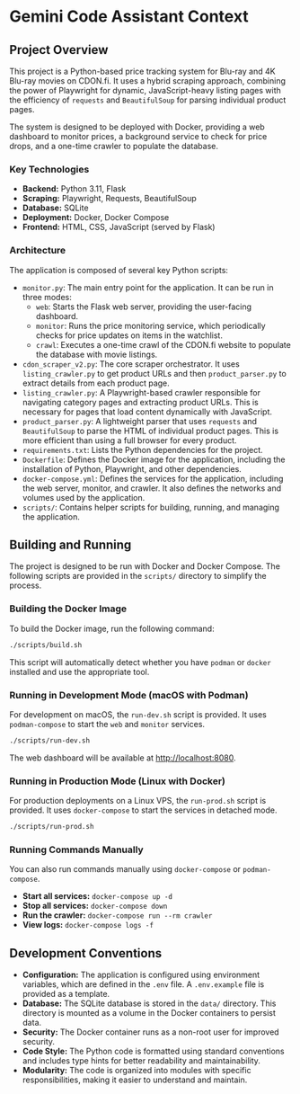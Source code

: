 # Gemini Code Assistant Context

## Project Overview

This project is a Python-based price tracking system for Blu-ray and 4K Blu-ray movies on CDON.fi. It uses a hybrid scraping approach, combining the power of Playwright for dynamic, JavaScript-heavy listing pages with the efficiency of `requests` and `BeautifulSoup` for parsing individual product pages.

The system is designed to be deployed with Docker, providing a web dashboard to monitor prices, a background service to check for price drops, and a one-time crawler to populate the database.

### Key Technologies

*   **Backend:** Python 3.11, Flask
*   **Scraping:** Playwright, Requests, BeautifulSoup
*   **Database:** SQLite
*   **Deployment:** Docker, Docker Compose
*   **Frontend:** HTML, CSS, JavaScript (served by Flask)

### Architecture

The application is composed of several key Python scripts:

*   `monitor.py`: The main entry point for the application. It can be run in three modes:
    *   `web`: Starts the Flask web server, providing the user-facing dashboard.
    *   `monitor`: Runs the price monitoring service, which periodically checks for price updates on items in the watchlist.
    *   `crawl`: Executes a one-time crawl of the CDON.fi website to populate the database with movie listings.
*   `cdon_scraper_v2.py`: The core scraper orchestrator. It uses `listing_crawler.py` to get product URLs and then `product_parser.py` to extract details from each product page.
*   `listing_crawler.py`: A Playwright-based crawler responsible for navigating category pages and extracting product URLs. This is necessary for pages that load content dynamically with JavaScript.
*   `product_parser.py`: A lightweight parser that uses `requests` and `BeautifulSoup` to parse the HTML of individual product pages. This is more efficient than using a full browser for every product.
*   `requirements.txt`: Lists the Python dependencies for the project.
*   `Dockerfile`: Defines the Docker image for the application, including the installation of Python, Playwright, and other dependencies.
*   `docker-compose.yml`: Defines the services for the application, including the web server, monitor, and crawler. It also defines the networks and volumes used by the application.
*   `scripts/`: Contains helper scripts for building, running, and managing the application.

## Building and Running

The project is designed to be run with Docker and Docker Compose. The following scripts are provided in the `scripts/` directory to simplify the process.

### Building the Docker Image

To build the Docker image, run the following command:

```bash
./scripts/build.sh
```

This script will automatically detect whether you have `podman` or `docker` installed and use the appropriate tool.

### Running in Development Mode (macOS with Podman)

For development on macOS, the `run-dev.sh` script is provided. It uses `podman-compose` to start the `web` and `monitor` services.

```bash
./scripts/run-dev.sh
```

The web dashboard will be available at [http://localhost:8080](http://localhost:8080).

### Running in Production Mode (Linux with Docker)

For production deployments on a Linux VPS, the `run-prod.sh` script is provided. It uses `docker-compose` to start the services in detached mode.

```bash
./scripts/run-prod.sh
```

### Running Commands Manually

You can also run commands manually using `docker-compose` or `podman-compose`.

*   **Start all services:** `docker-compose up -d`
*   **Stop all services:** `docker-compose down`
*   **Run the crawler:** `docker-compose run --rm crawler`
*   **View logs:** `docker-compose logs -f`

## Development Conventions

*   **Configuration:** The application is configured using environment variables, which are defined in the `.env` file. A `.env.example` file is provided as a template.
*   **Database:** The SQLite database is stored in the `data/` directory. This directory is mounted as a volume in the Docker containers to persist data.
*   **Security:** The Docker container runs as a non-root user for improved security.
*   **Code Style:** The Python code is formatted using standard conventions and includes type hints for better readability and maintainability.
*   **Modularity:** The code is organized into modules with specific responsibilities, making it easier to understand and maintain.
